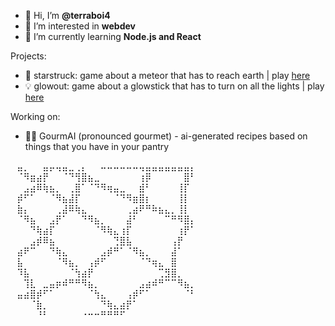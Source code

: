 - 👋 Hi, I’m **@terraboi4**
- 👀 I’m interested in **webdev**
- 🌱 I’m currently learning **Node.js and React**

Projects:
 - 🌟 starstruck: game about a meteor that has to reach earth | play <a href="https://itch.io/terraboi4/starstruck/" target="_blank">here</a>
 - 💡 glowout: game about a glowstick that has to turn on all the lights | play <a href="https://itch.io/terraboi4/glowout">here</a>

Working on: 
 - 🧑‍🍳 GourmAI (pronounced gourmet) - ai-generated recipes based on things that you have in your pantry


⠀⣤⡀⠀⠀⣤⡤⢤⣤⣀⢀⡄⠀⠀⠤⠤⠤⠤⠤⠤⢤⣤⣤⣤⣤⣤⣤⣤⡄⠀
⠀⠈⠻⣶⣴⡟⠀⠀⠈⠙⢻⣿⣦⣀⠀⠀⠀⠀⠀⠀⢰⡿⠀⠀⠀⠀⠀⣿⠃⠀
⠀⠀⣠⣴⠿⢷⣦⡀⠀⢀⣿⠁⠈⠙⠻⢶⣤⣀⠀⠀⣾⠃⠀⠀⠀⠀⢸⡏⠀⠀
⠀⡾⠋⠁⠀⠀⠈⠻⣦⣼⡏⠀⠀⠀⠀⠀⠈⠙⠻⣶⣿⡆⠀⠀⠀⠀⢸⡇⠀⠀
⠀⣷⡄⠀⠀⠀⠀⢀⣼⠿⢷⣄⠀⠀⠀⠀⠀⠀⢀⣴⠟⠛⠷⣦⣄⡀⢸⡇⠀⠀
⠀⠈⠻⣦⠀⠀⣠⡟⠁⠀⠀⠙⠻⣦⡀⠀⠀⠀⣼⠃⠀⠀⠀⠀⠉⠛⠻⣿⡄⠀
⠀⠀⠀⠙⢷⣴⡏⠀⠀⠀⠀⠀⠀⠈⠻⢷⣄⢰⡏⠀⠀⠀⠀⠀⠀⠀⢰⡟⠁⠀
⠀⠀⠀⣠⡾⠿⣦⠀⠀⠀⠀⠀⠀⠀⠀⠀⢙⣿⣧⠀⠀⠀⠀⠀⠀⢠⡟⠀⠀⠀
⠀⣴⠟⠉⠀⠀⠙⢷⣄⠀⠀⠀⠀⠀⣠⡾⠛⠁⠈⠻⣦⡀⠀⠀⠀⣼⠁⠀⠀⠀
⠀⣧⠀⠀⠀⠀⠀⠈⠻⣦⡀⠀⢠⡾⠋⠀⠀⠀⠀⠀⠈⠙⢶⣄⠀⣿⠀⠀⠀⠀
⠀⠹⣧⠀⠀⠀⠀⠀⠀⠈⢳⣴⡟⠀⠀⠀⠀⠀⠀⠀⠀⠀⠀⢉⣻⣿⡀⠀⠀⠀
⠀⠀⢹⣇⠀⣀⣤⡶⠾⠛⠛⠻⣦⡀⠀⠀⠀⠀⠀⠀⣠⣴⠾⠛⠉⠉⠻⣦⡀⠀
⠀⣤⣴⣿⡾⠋⠁⠀⠀⠀⠀⠀⠈⢳⣄⠀⠀⠀⢠⡾⠋⠁⠀⠀⠀⠀⠀⠈⠃⠀
⠀⠀⠀⠈⣷⡀⠀⠀⠀⠀⠀⠀⠀⠀⠙⢷⣄⣴⡟⠁⠀⠀⠀⠀⠀⠀⠀⠀⠀⠀
⠀⠀⠀⠀⠘⠃⠀⠀⠀⠀⠀⠐⠒⠒⠛⠛⠛⠋⠀⠀⠀⠀⠀⠀⠀⠀⠀⠀⠀⠀
